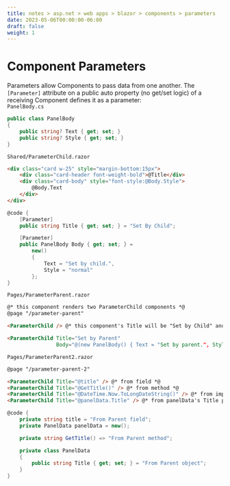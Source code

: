 ```yaml
---
title: notes > asp.net > web apps > blazor > components > parameters
date: 2023-05-06T00:00:00-06:00
draft: false
weight: 1
---
```


# Component Parameters
Parameters allow Components to pass data from one another.  The `[Parameter]` attribute on a public auto property (no get/set logic) of a receiving Component defines it as a parameter:  
`PanelBody.cs`
```cs
public class PanelBody
{
    public string? Text { get; set; }
    public string? Style { get; set; }
}
```
`Shared/ParameterChild.razor`
```html
<div class="card w-25" style="margin-bottom:15px">
    <div class="card-header font-weight-bold">@Title</div>
    <div class="card-body" style="font-style:@Body.Style">
        @Body.Text
    </div>
</div>
```
```cs
@code {
    [Parameter]
    public string Title { get; set; } = "Set By Child";

    [Parameter]
    public PanelBody Body { get; set; } =
        new()
        {
            Text = "Set by child.",
            Style = "normal"
        };
}
```
`Pages/ParameterParent.razor`
```html
@* this component renders two ParameterChild components *@
@page "/parameter-parent"

<ParameterChild /> @* this component's Title will be "Set by Child" and Body.Text will be "Set by child." *@

<ParameterChild Title="Set by Parent"
                Body="@(new PanelBody() { Text = "Set by parent.", Style = "italic" })" />
```
`Pages/ParameterParent2.razor`
```html
@page "/parameter-parent-2"

<ParameterChild Title="@title" /> @* from field *@
<ParameterChild Title="@GetTitle()" /> @* from method *@
<ParameterChild Title="@DateTime.Now.ToLongDateString()" /> @* from implicit C# expression *@
<ParameterChild Title="@panelData.Title" /> @* from panelData's Title property *@
```
```cs
@code {
    private string title = "From Parent field";
    private PanelData panelData = new();

    private string GetTitle() => "From Parent method";

    private class PanelData
    {
        public string Title { get; set; } = "From Parent object";
    }
}
```

